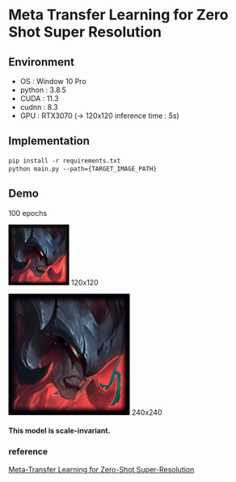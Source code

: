 # Meta Transfer Learning for Zero Shot Super Resolution

## Environment
- OS : Window 10 Pro
- python : 3.8.5
- CUDA : 11.3
- cudnn : 8.3
- GPU : RTX3070 (-> 120x120 inference time : 5s)

## Implementation
```
pip install -r requirements.txt
python main.py --path={TARGET_IMAGE_PATH}
```

## Demo

100 epochs

<img src="images/Aatrox.png" width="120" height="120" />   120x120

<img src="images/result.png" width="240" height="240" />   240x240

#### This model is scale-invariant.

### reference

[Meta-Transfer Learning for Zero-Shot Super-Resolution](https://arxiv.org/pdf/2002.12213.pdf "MZSR")
